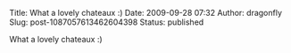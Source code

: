 Title: What a lovely chateaux :)
Date: 2009-09-28 07:32
Author: dragonfly
Slug: post-1087057613462604398
Status: published

What a lovely chateaux :)
